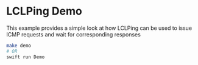 # LCLPing Demo

This example provides a simple look at how LCLPing can be used to issue ICMP requests and wait for corresponding responses

```bash
make demo
# OR
swift run Demo
```